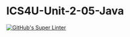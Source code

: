 # ICS4U-Unit-2-05-Java

[![GitHub's Super Linter](https://github.com/jakobdubeau/ICS4U-Unit-2-05-Java/workflows/GitHub's%20Super%20Linter/badge.svg)](https://github.com/jakobdubeau/ICS4U-Unit-2-05-Java/actions)
